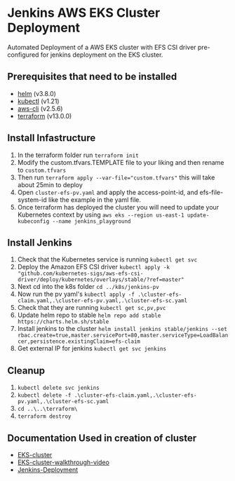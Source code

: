 # Jenkins AWS EKS Cluster Deployment

Automated Deployment of a AWS EKS cluster with EFS CSI driver pre-configured for jenkins deployment on the EKS cluster.

## Prerequisites that need to be installed

- [helm](https://helm.sh/docs/intro/install/) (v3.8.0)
- [kubectl](https://kubernetes.io/docs/tasks/tools/) (v1.21)
- [aws-cli](https://docs.aws.amazon.com/cli/latest/userguide/getting-started-install.html) (v2.5.6)
- [terraform](https://www.terraform.io/downloads) (v13.0.0)

## Install Infastructure

1. In the terraform folder run `terraform init`
2. Modify the custom.tfvars.TEMPLATE file to your liking and then rename to `custom.tfvars`
3. Then run `terraform apply --var-file="custom.tfvars"` this will take about 25min to deploy
4. Open `cluster-efs-pv.yaml` and apply the access-point-id, and efs-file-system-id like the example in the yaml file.
5. Once terraform has deployed the cluster you will need to update your Kubernetes context by using `aws eks --region us-east-1 update-kubeconfig --name jenkins_playground`

## Install Jenkins

1. Check that the Kubernetes service is running `kubectl get svc`
2. Deploy the Amazon EFS CSI driver `kubectl apply -k "github.com/kubernetes-sigs/aws-efs-csi-driver/deploy/kubernetes/overlays/stable/?ref=master"`
3. Next cd into the k8s folder `cd ../k8s/jenkins-pv`
4. Now run the pv yaml's `kubectl apply -f .\cluster-efs-claim.yaml,.\cluster-efs-pv.yaml,.\cluster-efs-sc.yaml`
5. Check that they are running `kubectl get sc,pv,pvc`
6. Update helm repo to stable `helm repo add stable https://charts.helm.sh/stable`
7. Install jenkins to the cluster `helm install jenkins stable/jenkins --set rbac.create=true,master.servicePort=80,master.serviceType=LoadBalancer,persistence.existingClaim=efs-claim`
8. Get external IP for jenkins `kubectl get svc jenkins`

## Cleanup

1. `kubectl delete svc jenkins`
2. `kubectl delete -f .\cluster-efs-claim.yaml,.\cluster-efs-pv.yaml,.\cluster-efs-sc.yaml`
3. `cd ..\..\terraform\`
4. `terraform destroy`

## Documentation Used in creation of cluster

- [EKS-cluster](https://antonputra.com/terraform/how-to-create-eks-cluster-using-terraform/)
- [EKS-cluster-walkthrough-video](https://www.youtube.com/watch?v=MZyrxzb7yAU)
- [Jenkins-Deployment](https://aws.amazon.com/blogs/storage/deploying-jenkins-on-amazon-eks-with-amazon-efs/)
